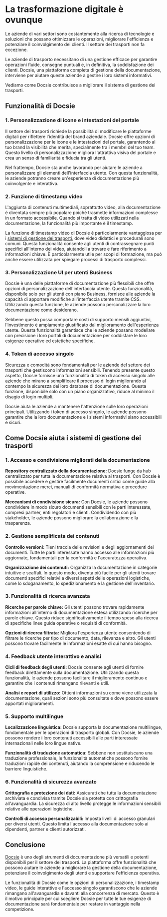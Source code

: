 # La trasformazione digitale è ovunque

Le aziende di vari settori sono costantemente alla ricerca di tecnologie e soluzioni che possano ottimizzare le operazioni, migliorare l'efficienza e potenziare il coinvolgimento dei clienti. Il settore dei trasporti non fa eccezione.

Le aziende di trasporto necessitano di una gestione efficace per garantire operazioni fluide, consegne puntuali e, in definitiva, la soddisfazione dei clienti. Docsie, una piattaforma completa di gestione della documentazione, interviene per aiutare queste aziende a gestire i loro sistemi informativi.

Vediamo come Docsie contribuisce a migliorare il sistema di gestione dei trasporti.

## Funzionalità di Docsie

### 1. Personalizzazione di icone e intestazioni del portale

Il settore dei trasporti richiede la possibilità di modificare le piattaforme digitali per riflettere l'identità del brand aziendale. Docsie offre opzioni di personalizzazione per le icone e le intestazioni del portale, garantendo al tuo brand la visibilità che merita, specialmente tra i membri del tuo team. Questo livello di personalizzazione migliora l'attrattiva visiva del portale e crea un senso di familiarità e fiducia tra gli utenti.

Nel frattempo, Docsie sta anche lavorando per aiutare le aziende a personalizzare gli elementi dell'interfaccia utente. Con questa funzionalità, le aziende potranno creare un'esperienza di documentazione più coinvolgente e interattiva.

### 2. Funzione di timestamp video

L'aggiunta di contenuti multimediali, soprattutto video, alla documentazione è diventata sempre più popolare poiché trasmette informazioni complesse in un formato accessibile. Quando si tratta di video utilizzati nella documentazione, la funzionalità più importante è il timestamp.

La funzione di timestamp video di Docsie è particolarmente vantaggiosa per i [sistemi di gestione dei trasporti](https://www.freightpop.com/), dove video didattici e procedurali sono comuni. Questa funzionalità consente agli utenti di contrassegnare punti specifici all'interno dei video, aiutandoli a trovare e fare riferimento a informazioni chiave. È particolarmente utile per scopi di formazione, ma può anche essere utilizzata per spiegare processi di trasporto complessi.

### 3. Personalizzazione UI per utenti Business

Docsie è una delle piattaforme di documentazione più flessibili che offre opzioni di personalizzazione dell'interfaccia utente. Questa funzionalità, disponibile solo per gli utenti con piano Business, fornisce alle aziende la capacità di apportare modifiche all'interfaccia utente tramite CSS. Utilizzando questa funzione, le aziende possono personalizzare la loro documentazione come desiderano.

Sebbene questo possa comportare costi di supporto mensili aggiuntivi, l'investimento è ampiamente giustificato dal miglioramento dell'esperienza utente. Questa funzionalità garantisce che le aziende possano modellare con precisione i loro portali di documentazione per soddisfare le loro esigenze operative ed estetiche specifiche.

### 4. Token di accesso singolo

Sicurezza e comodità sono fondamentali per le aziende del settore dei trasporti che gestiscono informazioni sensibili. Tenendo presente questo aspetto, Docsie fornisce una funzionalità di token di accesso singolo alle aziende che mirano a semplificare il processo di login migliorando al contempo la sicurezza dei loro database di documentazione. Questa funzione, disponibile solo con un piano organizzativo, riduce al minimo il disagio di login multipli.

Docsie aiuta le aziende a mantenere l'attenzione sulle loro operazioni principali. Utilizzando i token di accesso singolo, le aziende possono garantire che la loro documentazione e i sistemi informativi siano accessibili e sicuri.

## Come Docsie aiuta i sistemi di gestione dei trasporti

### 1. Accesso e condivisione migliorati della documentazione

**Repository centralizzato della documentazione:** Docsie funge da hub centralizzato per tutta la documentazione relativa ai trasporti. Con Docsie è possibile accedere e gestire facilmente documenti critici come guide alla movimentazione merci, manuali di conformità normativa e procedure operative.

**Meccanismi di condivisione sicura:** Con Docsie, le aziende possono condividere in modo sicuro documenti sensibili con le parti interessate, compresi partner, enti regolatori e clienti. Condividendo con più stakeholder, le aziende possono migliorare la collaborazione e la trasparenza.

### 2. Gestione semplificata dei contenuti

**Controllo versioni:** Tieni traccia delle revisioni e degli aggiornamenti dei documenti. Tutte le parti interessate hanno accesso alle informazioni più aggiornate, fondamentali per la conformità e l'accuratezza operativa.

**Organizzazione dei contenuti:** Organizza la documentazione in categorie intuitive e scaffali. In questo modo, diventa più facile per gli utenti trovare documenti specifici relativi a diversi aspetti delle operazioni logistiche, come lo sdoganamento, lo spedizionamento e la gestione dell'inventario.

### 3. Funzionalità di ricerca avanzata

**Ricerche per parole chiave:** Gli utenti possono trovare rapidamente informazioni all'interno di documentazione estesa utilizzando ricerche per parole chiave. Questo riduce significativamente il tempo speso alla ricerca di specifiche linee guida operative o requisiti di conformità.

**Opzioni di ricerca filtrata:** Migliora l'esperienza utente consentendo di filtrare le ricerche per tipo di documento, data, rilevanza e altro. Gli utenti possono trovare facilmente le informazioni esatte di cui hanno bisogno.

### 4. Feedback utente interattivo e analisi

**Cicli di feedback degli utenti:** Docsie consente agli utenti di fornire feedback direttamente sulla documentazione. Utilizzando questa funzionalità, le aziende possono facilitare il miglioramento continuo e garantire che i contenuti rimangano rilevanti e utili.

**Analisi e report di utilizzo:** Ottieni informazioni su come viene utilizzata la documentazione, quali sezioni sono più consultate e dove possono essere apportati miglioramenti.

### 5. Supporto multilingue

**Localizzazione linguistica:** Docsie supporta la documentazione multilingue, fondamentale per le operazioni di trasporto globali. Con Docsie, le aziende possono rendere i loro contenuti accessibili alle parti interessate internazionali nelle loro lingue native.

**Funzionalità di traduzione automatica:** Sebbene non sostituiscano una traduzione professionale, le funzionalità automatiche possono fornire traduzioni rapide dei contenuti, aiutando la comprensione e riducendo le barriere linguistiche.

### 6. Funzionalità di sicurezza avanzate

**Crittografia e protezione dei dati:** Assicurati che tutta la documentazione archiviata e condivisa tramite Docsie sia protetta con crittografia all'avanguardia. La sicurezza di alto livello protegge le informazioni sensibili relative alle operazioni logistiche.

**Controlli di accesso personalizzabili:** Imposta livelli di accesso granulari per diversi utenti. Questo limita l'accesso alla documentazione solo ai dipendenti, partner e clienti autorizzati.

## Conclusione

[Docsie](https://www.docsie.io/) è uno degli strumenti di documentazione più versatili e potenti disponibili per il settore dei trasporti. La piattaforma offre funzionalità che possono aiutare le aziende a migliorare la gestione della documentazione, potenziare il coinvolgimento degli utenti e supportare l'efficienza operativa.

Le funzionalità di Docsie come le opzioni di personalizzazione, i timestamp video, le guide interattive e l'accesso singolo garantiscono che le aziende rimangano all'avanguardia e davanti alla concorrenza di mercato. Questo è il motivo principale per cui scegliere Docsie per tutte le tue esigenze di documentazione sarà fondamentale per restare in vantaggio nella competizione.